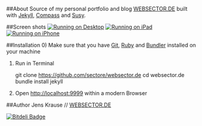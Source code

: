 ##About
Source of my personal portfolio and blog [WEBSECTOR.DE](http://www.websector.de) built with [Jekyll](http://jekyllrb.com/), [Compass](compass-style.org) and [Susy](susy.oddbird.net).

##Screen shots
[![Running on Desktop](https://raw.github.com/sectore/websector.de/master/wiki/screenshot_0.png)](http://websector.de)
[![Running on iPad](https://raw.github.com/sectore/websector.de/master/wiki/screenshot_1.jpg)](http://websector.de)
[![Running on iPhone](https://raw.github.com/sectore/websector.de/master/wiki/screenshot_2.jpg)](http://websector.de)

##Installation
0) Make sure that you have [Git](http://git-scm.com/), [Ruby](http://www.ruby-lang.org/) and [Bundler](http://gembundler.com/) installed on your machine

1) Run in Terminal

    git clone https://github.com/sectore/websector.de
    cd websector.de
    bundle install
    jekyll

2) Open [http://localhost:9999](http://localhost:9999) within a modern Browser

##Author
Jens Krause // [WEBSECTOR.DE](http://www.websector.de)

[![Bitdeli Badge](https://d2weczhvl823v0.cloudfront.net/sectore/websector.de/trend.png)](https://bitdeli.com/free "Bitdeli Badge")

